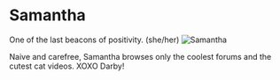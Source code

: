 # Samantha 
One of the last beacons of positivity. (she/her)
![Samantha](https://user-images.githubusercontent.com/92122911/136460063-042b1d86-8b6a-4cf0-9053-79f62ea5d126.png)

Naive and carefree, Samantha browses only the coolest forums and the cutest cat videos. XOXO Darby!
